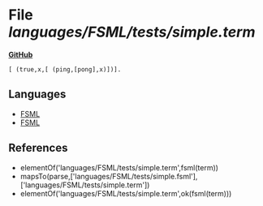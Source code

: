 # File _languages/FSML/tests/simple.term_
**[GitHub](https://github.com/softlang/yas/blob/master/languages/FSML/tests/simple.term)**
```
[ (true,x,[ (ping,[pong],x)])].
```

## Languages
* [FSML](../languages/FSML.md)
* [FSML](../languages/FSML.md)

## References
* elementOf('languages/FSML/tests/simple.term',fsml(term))
* mapsTo(parse,['languages/FSML/tests/simple.fsml'],['languages/FSML/tests/simple.term'])
* elementOf('languages/FSML/tests/simple.term',ok(fsml(term)))
